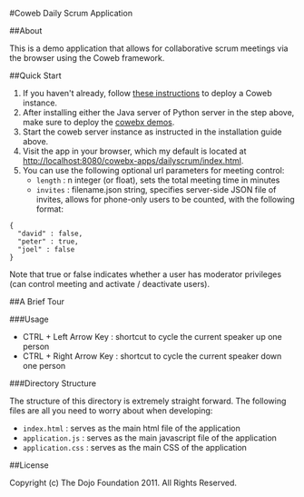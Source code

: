 #Coweb Daily Scrum Application

##About

This is a demo application that allows for collaborative scrum meetings via the browser using the Coweb framework.

##Quick Start

1. If you haven't already, follow [these instructions](http://opencoweb.org/ocwdocs/tutorial/install.html) to deploy a Coweb instance.
2. After installing either the Java server of Python server in the step above, make sure to deploy the [cowebx demos](http://opencoweb.org/ocwdocs/tutorial/install.html#deploying-the-cowebx-demos-optional).
3. Start the coweb server instance as instructed in the installation guide above.
4. Visit the app in your browser, which my default is located at [http://localhost:8080/cowebx-apps/dailyscrum/index.html](http://localhost:8080/cowebx-apps/daiilyscrum/index.html).
5. You can use the following optional url parameters for meeting control:
	* ```length``` : n integer (or float), sets the total meeting time in minutes
	* ```invites``` : filename.json string, specifies server-side JSON file of invites, allows for phone-only users to be counted, with the following format:

```console
{
  "david" : false,
  "peter" : true,
  "joel" : false
}
```	
Note that true or false indicates whether a user has moderator privileges (can control meeting and activate / deactivate users).
	
##A Brief Tour

###Usage
* CTRL + Left Arrow Key : shortcut to cycle the current speaker up one person
* CTRL + Right Arrow Key : shortcut to cycle the current speaker down one person

###Directory Structure 

The structure of this directory is extremely straight forward. The following files are all you need to worry about when developing:

* ```index.html``` : serves as the main html file of the application
* ```application.js``` : serves as the main javascript file of the application
* ```application.css``` : serves as the main CSS of the application

##License

Copyright (c) The Dojo Foundation 2011. All Rights Reserved.
